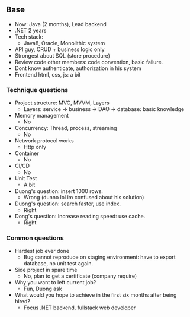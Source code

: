 ## Base
- Now: Java (2 months), Lead backend
- .NET 2 years
- Tech stack:
    + Java8, Oracle, Monolithic system
- API guy, CRUD + business logic only
- Strongest about SQL (store procedure)
- Review code other members: code convention, basic failure.
- Dont know authenticate, authorization in his system
- Frontend html, css, js: a bit

### Technique questions
- Project structure: MVC, MVVM, Layers
    + Layers: service -> business -> DAO -> database: basic knowledge
- Memory management
    + No
- Concurrency: Thread, process, streaming
    + No
- Network protocol works
    + Http only
- Container
    + No
- CI/CD
    + No
- Unit Test
    + A bit
- Duong's question: insert 1000 rows. 
    + Wrong (dunno lol im confused about his solution)
- Duong's question: search faster, use index. 
    + Right
- Dong's question: Increase reading speed: use cache. 
    + Right

### Common questions
- Hardest job ever done
    + Bug cannot reproduce on staging environment: have to export database, no unit test again.
- Side project in spare time
    + No, plan to get a certificate (company require)
- Why you want to left current job?
    + Fun, Duong ask
- What would you hope to achieve in the first six months after being hired?
    + Focus .NET backend, fullstack web developer
